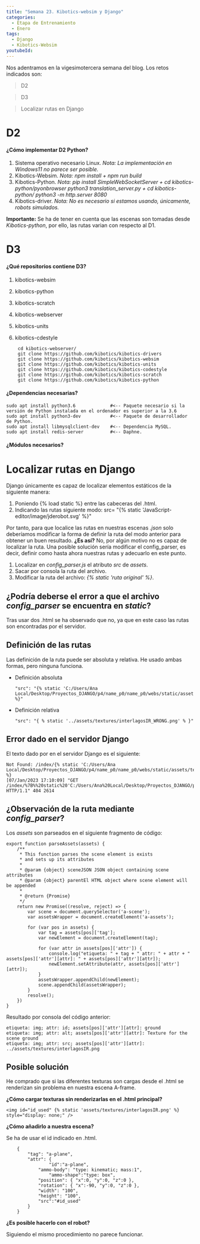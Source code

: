 ```yaml
---
title: "Semana 23. Kibotics-websim y Django"
categories:
  - Etapa de Entrenamiento
  - Enero
tags:
  - Django
  - Kibotics-Websim
youtubeId: 
---
```


Nos adentramos en la vigesimotercera semana del blog. Los retos indicados son:


> D2

> D3

> Localizar rutas en Django

# D2

#### ¿Cómo implementar D2 Python?

1. Sistema operativo necesario Linux. *Nota: La implementación en Windows11 no parece ser posible.*
2. Kibotics-Websim. *Nota: npm install + npm run build*
3. Kibotics-Python. *Nota: pip install SimpleWebSocketServer + cd kibotics-python/pyonbrowser python3 translation_server.py + cd kibotics-python/ python3 -m http.server 8080*
4. Kibotics-driver. *Nota: No es necesario si estamos usando, únicamente, robots simulados.*

**Importante:** Se ha de tener en cuenta que las escenas son tomadas desde *Kibotics-python*, por ello, las rutas varian con respecto al D1. 

# D3

#### ¿Qué repositorios contiene D3?

1. kibotics-websim
2. kibotics-python
3. kibotics-scratch
4. kibotics-webserver
5. kibotics-units
6. kibotics-cdestyle

        cd kibotics-webserver/
        git clone https://github.com/kibotics/kibotics-drivers
        git clone https://github.com/kibotics/kibotics-websim
        git clone https://github.com/kibotics/kibotics-units
        git clone https://github.com/kibotics/kibotics-codestyle
        git clone https://github.com/kibotics/kibotics-scratch
        git clone https://github.com/kibotics/kibotics-python
    
#### ¿Dependencias necesarias?

    sudo apt install python3.6             #<-- Paquete necesario si la versión de Python instalada en el ordenador es superior a la 3.6
    sudo apt install python3-dev           #<-- Paquete de desarrollador de Python.
    sudo apt install libmysqlclient-dev    #<-- Dependencia MySQL.
    sudo apt install redis-server          #<-- Daphne.

#### ¿Módulos necesarios?






# Localizar rutas en Django

Django únicamente es capaz de localizar elementos estáticos de la siguiente manera:

1. Poniendo {% load static %} entre las cabeceras del .html.
2. Indicando las rutas siguiente modo: src= "{% static 'JavaScript-editor/image/jderobot.svg' %}"

Por tanto, para que localice las rutas en nuestras escenas *.json* solo deberíamos modificar la forma de definir la ruta del modo anterior para obtener un buen resultado. **¿Es así?** No, por algún motivo no es capaz de localizar la ruta. Una posible solución sería modificar el config_parser, es decir, definir como hasta ahora nuestras rutas y adecuarlo en este punto. 

1. Localizar en *config_parser.js* el atributo *src* de *assets*.
2. Sacar por consola la ruta del archivo.
3. Modificar la ruta del archivo: *{% static 'ruta original' %}*.

## ¿Podría deberse el error a que el archivo *config_parser* se encuentra en *static*?

Tras usar dos .html se ha observado que no, ya que en este caso las rutas son encontradas por el servidor. 

## Definición de las rutas

Las definición de la ruta puede ser absoluta y relativa. He usado ambas formas, pero ninguna funciona. 

* Definición absoluta
 
      "src": "{% static 'C:/Users/Ana Local/Desktop/Proyectos_DJANGO/p4/name_p0/name_p0/webs/static/assets/textures/interlagosIR.png' %}"
    
* Definición relativa 

      "src": "{ % static '../assets/textures/interlagosIR_WRONG.png' % }"

## Error dado en el servidor Django 

El texto dado por en el servidor Django es el siguiente:

    Not Found: /index/{% static 'C:/Users/Ana Local/Desktop/Proyectos_DJANGO/p4/name_p0/name_p0/webs/static/assets/textures/interlagosIR.png' %}
    [07/Jan/2023 17:10:09] "GET /index/%7B%%20static%20'C:/Users/Ana%20Local/Desktop/Proyectos_DJANGO/p4/name_p0/name_p0/webs/static/assets/textures/interlagosIR.png'%20%%7D HTTP/1.1" 404 2614
    
## ¿Observación de la ruta mediante *config_parser*?

Los *assets* son parseados en el siguiente fragmento de código:

    export function parseAssets(assets) {
        /**
         * This function parses the scene element is exists
         * and sets up its attributes
         *
         * @param {object} sceneJSON JSON object containing scene attributes
         * @param {object} parentEl HTML object where scene element will be appended
         *
         * @return {Promise}
         */
        return new Promise((resolve, reject) => {
            var scene = document.querySelector('a-scene');
            var assetsWrapper = document.createElement('a-assets');

            for (var pos in assets) {
                var tag = assets[pos]['tag'];
                var newElement = document.createElement(tag);

                for (var attr in assets[pos]['attr']) {
                    console.log("etiqueta: " + tag + " attr: " + attr + " assets[pos]['attr'][attr]: " + assets[pos]['attr'][attr]);
                    newElement.setAttribute(attr, assets[pos]['attr'][attr]);
                }
                assetsWrapper.appendChild(newElement);
                scene.appendChild(assetsWrapper);
            }
            resolve();
        })
    }

Resultado por consola del código anterior:

    etiqueta: img; attr: id; assets[pos]['attr'][attr]: ground 
    etiqueta: img; attr: alt; assets[pos]['attr'][attr]: Texture for the scene ground 
    etiqueta: img; attr: src; assets[pos]['attr'][attr]: ../assets/textures/interlagosIR.png

## Posible solución

He comprado que si las diferentes texturas son cargas desde el .html se renderizan sin problema en nuestra escena A-frame. 

**¿Cómo cargar texturas sin renderizarlas en el .html principal?** 

    <img id="id_used" {% static 'assets/textures/interlagosIR.png' %} style="display: none;" />

**¿Cómo añadirlo a nuestra escena?**

Se ha de usar el id indicado en .html.

        {
            "tag": "a-plane",
            "attr": {
		            "id":"a-plane",
                "ammo-body": "type: kinematic; mass:1",
		            "ammo-shape":"type: box",
                "position": { "x":0, "y":0, "z":0 },
                "rotation": { "x":-90, "y":0, "z":0 },
                "width": "100",
                "height": "100",
                "src":"#id_used"
            }
        }
        
 **¿Es posible hacerlo con el robot?**
 
 Siguiendo el mismo procedimiento no parece funcionar. 
 
